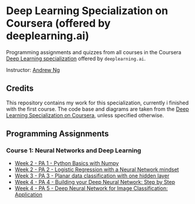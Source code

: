 # Deep Learning Specialization on Coursera (offered by deeplearning.ai)

Programming assignments and quizzes from all courses in the Coursera [Deep Learning specialization](https://www.coursera.org/specializations/deep-learning) offered by `deeplearning.ai`.

Instructor: [Andrew Ng](http://www.andrewng.org/)

## Credits

This repository contains my work for this specialization, currently i finished with the first course. The code base and diagrams are taken from the [Deep Learning Specialization on Coursera](https://www.coursera.org/specializations/deep-learning), unless specified otherwise.


## Programming Assignments

### Course 1: Neural Networks and Deep Learning

  - [Week 2 - PA 1 - Python Basics with Numpy](https://nbviewer.org/github/Vinhkewl/Deep-Learning-Specialization/blob/main/Neural%20Networks%20and%20Deep%20Learning/Week%202/Python%20Basics%20with%20Numpy/Python_Basics_with_Numpy.ipynb)
  - [Week 2 - PA 2 - Logistic Regression with a Neural Network mindset](https://nbviewer.org/github/Vinhkewl/Deep-Learning-Specialization/blob/main/Neural%20Networks%20and%20Deep%20Learning/Week%202/Logistic%20Regression%20as%20a%20Neural%20Network/Logistic_Regression_with_a_Neural_Network_mindset.ipynb)
  - [Week 3 - PA 3 - Planar data classification with one hidden layer](https://nbviewer.org/github/Vinhkewl/Deep-Learning-Specialization/blob/main/Neural%20Networks%20and%20Deep%20Learning/Week%203/Programming%20Assignment%20Planar%20Data%20Classification%20with%20One%20Hidden%20Layer/Planar_data_classification_with_one_hidden_layer.ipynb)
  - [Week 4 - PA 4 - Building your Deep Neural Network: Step by Step](https://nbviewer.org/github/Vinhkewl/Deep-Learning-Specialization/blob/main/Neural%20Networks%20and%20Deep%20Learning/Week%204/Building%20your%20Deep%20Neural%20Network%20Step%20by%20Step/Building_your_Deep_Neural_Network_Step_by_Step.ipynb)
  - [Week 4 - PA 5 - Deep Neural Network for Image Classification: Application](https://nbviewer.org/github/Vinhkewl/Deep-Learning-Specialization/blob/main/Neural%20Networks%20and%20Deep%20Learning/Week%204/Building%202%20and%204%20Layers%20Neural%20Network/Deep%20Neural%20Network%20-%20Application.ipynb)


  
